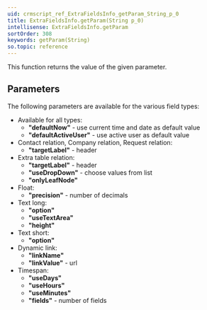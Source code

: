 ```yaml
---
uid: crmscript_ref_ExtraFieldsInfo_getParam_String_p_0
title: ExtraFieldsInfo.getParam(String p_0)
intellisense: ExtraFieldsInfo.getParam
sortOrder: 308
keywords: getParam(String)
so.topic: reference
---
```


This function returns the value of the given parameter.

## Parameters

The following parameters are available for the various field types:

 - Available for all types:
     - <b>"defaultNow"</b> - use current time and date as default value
     - <b>"defaultActiveUser"</b> - use active user as default value
 - Contact relation, Company relation, Request relation:
     - <b>"targetLabel"</b> - header
 - Extra table relation:
     - <b>"targetLabel"</b> - header
     - <b>"useDropDown"</b> - choose values from list
     - <b>"onlyLeafNode"</b>
 - Float:
    - <b>"precision"</b> - number of decimals
 - Text long:
    - <b>"option"</b>
    - <b>"useTextArea"</b>
    - <b>"height"</b>
 - Text short:
    - <b>"option"</b>
 - Dynamic link:
    - <b>"linkName"</b>
    - <b>"linkValue"</b> - url
 - Timespan:
    - <b>"useDays"</b>
    - <b>"useHours"</b>
    - <b>"useMinutes"</b>
    - <b>"fields"</b> - number of fields



